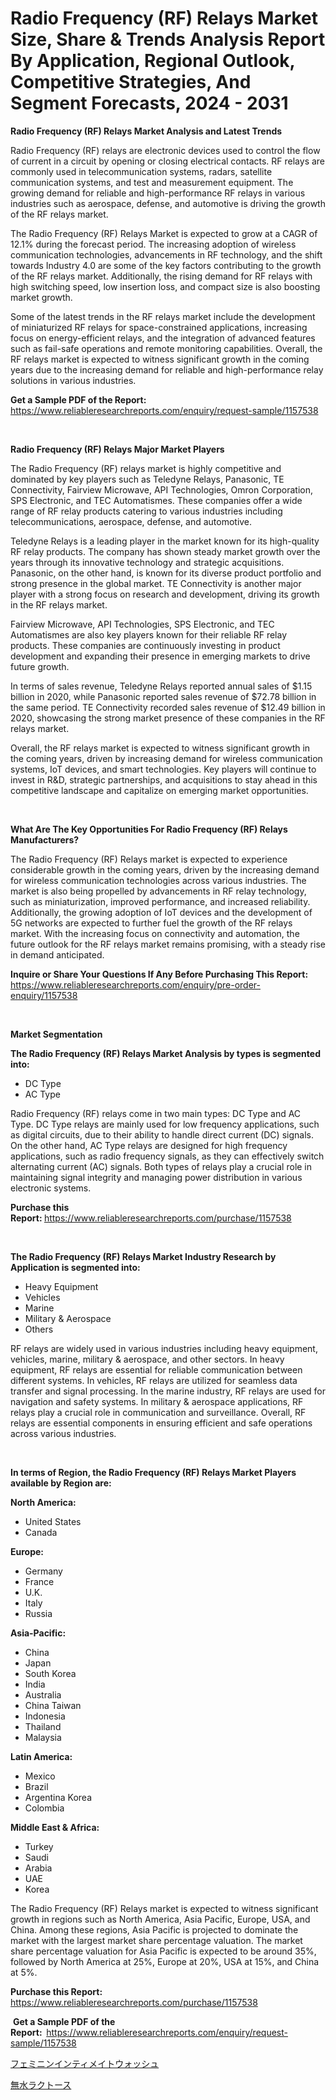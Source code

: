 <p><h1>Radio Frequency (RF) Relays Market Size, Share & Trends Analysis Report By Application, Regional Outlook, Competitive Strategies, And Segment Forecasts, 2024 - 2031</h1></p><p><strong>Radio Frequency (RF) Relays Market Analysis and Latest Trends</strong></p>
<p><p>Radio Frequency (RF) relays are electronic devices used to control the flow of current in a circuit by opening or closing electrical contacts. RF relays are commonly used in telecommunication systems, radars, satellite communication systems, and test and measurement equipment. The growing demand for reliable and high-performance RF relays in various industries such as aerospace, defense, and automotive is driving the growth of the RF relays market.</p><p>The Radio Frequency (RF) Relays Market is expected to grow at a CAGR of 12.1% during the forecast period. The increasing adoption of wireless communication technologies, advancements in RF technology, and the shift towards Industry 4.0 are some of the key factors contributing to the growth of the RF relays market. Additionally, the rising demand for RF relays with high switching speed, low insertion loss, and compact size is also boosting market growth.</p><p>Some of the latest trends in the RF relays market include the development of miniaturized RF relays for space-constrained applications, increasing focus on energy-efficient relays, and the integration of advanced features such as fail-safe operations and remote monitoring capabilities. Overall, the RF relays market is expected to witness significant growth in the coming years due to the increasing demand for reliable and high-performance relay solutions in various industries.</p></p>
<p><strong>Get a Sample PDF of the Report:&nbsp;</strong> <a href="https://www.reliableresearchreports.com/enquiry/request-sample/1157538">https://www.reliableresearchreports.com/enquiry/request-sample/1157538</a></p>
<p>&nbsp;</p>
<p><strong>Radio Frequency (RF) Relays Major Market Players</strong></p>
<p><p>The Radio Frequency (RF) relays market is highly competitive and dominated by key players such as Teledyne Relays, Panasonic, TE Connectivity, Fairview Microwave, API Technologies, Omron Corporation, SPS Electronic, and TEC Automatismes. These companies offer a wide range of RF relay products catering to various industries including telecommunications, aerospace, defense, and automotive.</p><p>Teledyne Relays is a leading player in the market known for its high-quality RF relay products. The company has shown steady market growth over the years through its innovative technology and strategic acquisitions. Panasonic, on the other hand, is known for its diverse product portfolio and strong presence in the global market. TE Connectivity is another major player with a strong focus on research and development, driving its growth in the RF relays market.</p><p>Fairview Microwave, API Technologies, SPS Electronic, and TEC Automatismes are also key players known for their reliable RF relay products. These companies are continuously investing in product development and expanding their presence in emerging markets to drive future growth.</p><p>In terms of sales revenue, Teledyne Relays reported annual sales of $1.15 billion in 2020, while Panasonic reported sales revenue of $72.78 billion in the same period. TE Connectivity recorded sales revenue of $12.49 billion in 2020, showcasing the strong market presence of these companies in the RF relays market.</p><p>Overall, the RF relays market is expected to witness significant growth in the coming years, driven by increasing demand for wireless communication systems, IoT devices, and smart technologies. Key players will continue to invest in R&D, strategic partnerships, and acquisitions to stay ahead in this competitive landscape and capitalize on emerging market opportunities.</p></p>
<p>&nbsp;</p>
<p><strong>What Are The Key Opportunities For Radio Frequency (RF) Relays Manufacturers?</strong></p>
<p><p>The Radio Frequency (RF) Relays market is expected to experience considerable growth in the coming years, driven by the increasing demand for wireless communication technologies across various industries. The market is also being propelled by advancements in RF relay technology, such as miniaturization, improved performance, and increased reliability. Additionally, the growing adoption of IoT devices and the development of 5G networks are expected to further fuel the growth of the RF relays market. With the increasing focus on connectivity and automation, the future outlook for the RF relays market remains promising, with a steady rise in demand anticipated.</p></p>
<p><strong>Inquire or Share Your Questions If Any Before Purchasing This Report:</strong> <a href="https://www.reliableresearchreports.com/enquiry/pre-order-enquiry/1157538">https://www.reliableresearchreports.com/enquiry/pre-order-enquiry/1157538</a></p>
<p>&nbsp;</p>
<p><strong>Market Segmentation</strong></p>
<p><strong>The Radio Frequency (RF) Relays Market Analysis by types is segmented into:</strong></p>
<p><ul><li>DC Type</li><li>AC Type</li></ul></p>
<p><p>Radio Frequency (RF) relays come in two main types: DC Type and AC Type. DC Type relays are mainly used for low frequency applications, such as digital circuits, due to their ability to handle direct current (DC) signals. On the other hand, AC Type relays are designed for high frequency applications, such as radio frequency signals, as they can effectively switch alternating current (AC) signals. Both types of relays play a crucial role in maintaining signal integrity and managing power distribution in various electronic systems.</p></p>
<p><strong>Purchase this Report:&nbsp;</strong><a href="https://www.reliableresearchreports.com/purchase/1157538">https://www.reliableresearchreports.com/purchase/1157538</a></p>
<p>&nbsp;</p>
<p><strong>The Radio Frequency (RF) Relays Market Industry Research by Application is segmented into:</strong></p>
<p><ul><li>Heavy Equipment</li><li>Vehicles</li><li>Marine</li><li>Military & Aerospace</li><li>Others</li></ul></p>
<p><p>RF relays are widely used in various industries including heavy equipment, vehicles, marine, military & aerospace, and other sectors. In heavy equipment, RF relays are essential for reliable communication between different systems. In vehicles, RF relays are utilized for seamless data transfer and signal processing. In the marine industry, RF relays are used for navigation and safety systems. In military & aerospace applications, RF relays play a crucial role in communication and surveillance. Overall, RF relays are essential components in ensuring efficient and safe operations across various industries.</p></p>
<p>&nbsp;</p>
<p><strong>In terms of Region, the Radio Frequency (RF) Relays Market Players available by Region are:</strong></p>
<p>
    <p> <strong> North America: </strong>
        <ul>
            <li>United States</li>
            <li>Canada</li>
        </ul>
        </p> 
    <p> <strong> Europe: </strong>
        <ul>
            <li>Germany</li>
            <li>France</li>
            <li>U.K.</li>
            <li>Italy</li>
            <li>Russia</li>
        </ul>
        </p> 
    <p> <strong> Asia-Pacific: </strong>
        <ul>
            <li>China</li>
            <li>Japan</li>
            <li>South Korea</li>
            <li>India</li>
            <li>Australia</li>
            <li>China Taiwan</li>
            <li>Indonesia</li>
            <li>Thailand</li>
            <li>Malaysia</li>
        </ul>
        </p> 
    <p> <strong> Latin America: </strong>
        <ul>
            <li>Mexico</li>
            <li>Brazil</li>
            <li>Argentina Korea</li>
            <li>Colombia</li>
        </ul>
        </p> 
    <p> <strong> Middle East & Africa: </strong>
        <ul>
            <li>Turkey</li>
            <li>Saudi</li>
            <li>Arabia</li>
            <li>UAE</li>
            <li>Korea</li>
        </ul>
    </p>
    </p>
<p><p>The Radio Frequency (RF) Relays market is expected to witness significant growth in regions such as North America, Asia Pacific, Europe, USA, and China. Among these regions, Asia Pacific is projected to dominate the market with the largest market share percentage valuation. The market share percentage valuation for Asia Pacific is expected to be around 35%, followed by North America at 25%, Europe at 20%, USA at 15%, and China at 5%.</p></p>
<p><strong>Purchase this Report: </strong><a href="https://www.reliableresearchreports.com/purchase/1157538">https://www.reliableresearchreports.com/purchase/1157538</a></p>
<p>&nbsp;<strong>Get a Sample PDF of the Report:&nbsp;&nbsp;</strong><a href="https://www.reliableresearchreports.com/enquiry/request-sample/1157538">https://www.reliableresearchreports.com/enquiry/request-sample/1157538</a></p>
<p><strong></strong></p>
<p><p><a href="https://github.com/RodHoppe07/Market-Research-Report-List-1/blob/main/771092012569.md">フェミニンインティメイトウォッシュ</a></p><p><a href="https://github.com/laurenreichert/Market-Research-Report-List-1/blob/main/126832812568.md">無水ラクトース</a></p></p>